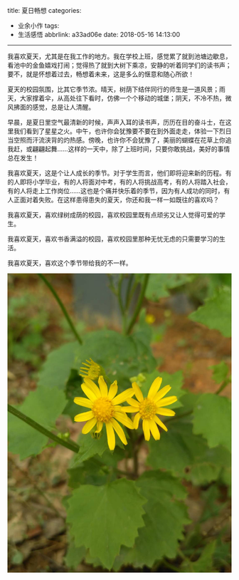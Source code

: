 title: 夏日畅想
categories:
  - 业余小作
tags:
  - 生活感悟
abbrlink: a33ad06e
date: 2018-05-16 14:13:00
---
我喜欢夏天，尤其是在我工作的地方。我在学校上班，感觉累了就到池塘边歇息，看池中的金鱼嬉戏打闹；觉得热了就到大树下乘凉，安静的听着同学们的读书声；要不，就是怀想着过去，畅想着未来，这是多么的惬意和随心所欲！

夏天的校园氛围，比其它季节浓。晴天，树荫下结伴同行的师生是一道风景；雨天，大家撑着伞，从高处往下看时，仿佛一个个移动的城堡；阴天，不冷不热，微风拂面的感觉，总是让人清醒。

早晨，是夏日里空气最清新的时候，声声入耳的读书声，历历在目的奋斗士，在这里我们看到了星星之火。中午，也许你会犹豫要不要在到外面走走，体验一下烈日当空照而汗流浃背的灼热感。<!--more-->傍晚，也许你不会犹豫了，美丽的蝴蝶在花草上你追我赶，或翩翩起舞……这样的一天中，除了上班时间，只要你敢挑战，美好的事情总在发生！

我喜欢夏天，这是个让人成长的季节。对于学生而言，他们即将迎来新的历程。有的人即将小学毕业，有的人将面对中考，有的人将挑战高考，有的人将踏入社会，有的人将走上工作岗位……这也是个痛并快乐着的季节，因为有人成功的同时，有人正面对着失败。在这样患得患失的夏天，你还和我一样一如既往的喜欢吗？

我喜欢夏天，喜欢绿树成荫的校园，喜欢校园里既有点顽劣又让人觉得可爱的学生。

我喜欢夏天，喜欢书香满溢的校园，喜欢校园里那种无忧无虑的只需要学习的生活。

我喜欢夏天，喜欢这个季节带给我的不一样。

![](https://raw.githubusercontent.com/dinphy/website_pic/master/photos/20180516135537.jpg)